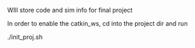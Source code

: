WIll store code and sim info for final project

In order to enable the catkin_ws, cd into the project dir and run

./init_proj.sh

